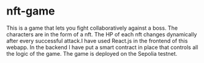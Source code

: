 # nft-game

This is a game that lets you fight collaboratively against a boss. The characters are in the form of a nft. The HP of each nft changes dynamically after every successful attack.I have used React.js in the frontend of this webapp. In the backend I have put a smart contract in place that controls all the logic of the game. The game is deployed on the Sepolia testnet.

